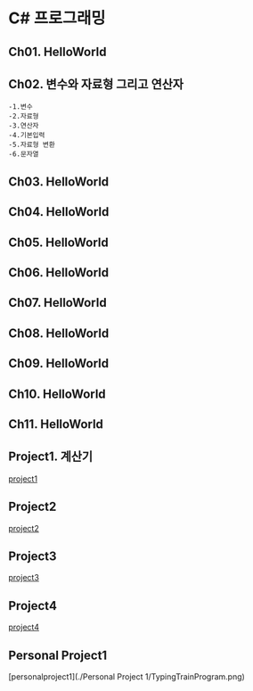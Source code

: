 # C\# 프로그래밍

## Ch01. HelloWorld
## Ch02. 변수와 자료형 그리고 연산자
	-1.변수
	-2.자료형
	-3.연산자
	-4.기본입력
	-5.자료형 변환
	-6.문자열
## Ch03. HelloWorld
## Ch04. HelloWorld
## Ch05. HelloWorld
## Ch06. HelloWorld
## Ch07. HelloWorld
## Ch08. HelloWorld
## Ch09. HelloWorld
## Ch10. HelloWorld
## Ch11. HelloWorld
## Project1. 계산기
[project1](./projecct1/cal.png)
## Project2
[project2](./Project2/data.png)
## Project3
[project3](.Project3/dhahr.png)
## Project4
[project4](./project4/game.png)
## Personal Project1
[personalproject1](./Personal Project 1/TypingTrainProgram.png)

